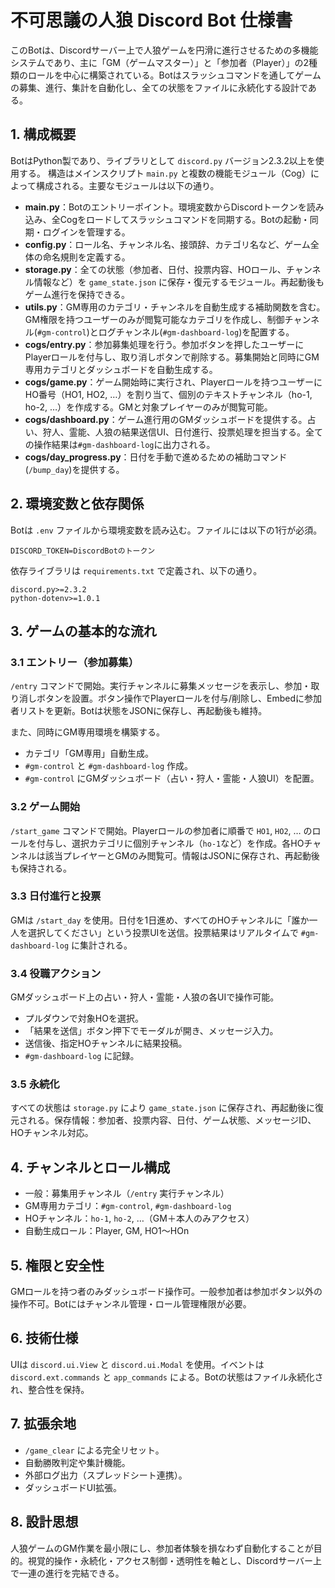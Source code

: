 # 不可思議の人狼 Discord Bot 仕様書

このBotは、Discordサーバー上で人狼ゲームを円滑に進行させるための多機能システムであり、主に「GM（ゲームマスター）」と「参加者（Player）」の2種類のロールを中心に構築されている。Botはスラッシュコマンドを通してゲームの募集、進行、集計を自動化し、全ての状態をファイルに永続化する設計である。

## 1. 構成概要

BotはPython製であり、ライブラリとして `discord.py` バージョン2.3.2以上を使用する。
構造はメインスクリプト `main.py` と複数の機能モジュール（Cog）によって構成される。主要なモジュールは以下の通り。

- **main.py**：Botのエントリーポイント。環境変数からDiscordトークンを読み込み、全Cogをロードしてスラッシュコマンドを同期する。Botの起動・同期・ログインを管理する。
- **config.py**：ロール名、チャンネル名、接頭辞、カテゴリ名など、ゲーム全体の命名規則を定義する。
- **storage.py**：全ての状態（参加者、日付、投票内容、HOロール、チャンネル情報など）を `game_state.json` に保存・復元するモジュール。再起動後もゲーム進行を保持できる。
- **utils.py**：GM専用のカテゴリ・チャンネルを自動生成する補助関数を含む。GM権限を持つユーザーのみが閲覧可能なカテゴリを作成し、制御チャンネル(`#gm-control`)とログチャンネル(`#gm-dashboard-log`)を配置する。
- **cogs/entry.py**：参加募集処理を行う。参加ボタンを押したユーザーにPlayerロールを付与し、取り消しボタンで削除する。募集開始と同時にGM専用カテゴリとダッシュボードを自動生成する。
- **cogs/game.py**：ゲーム開始時に実行され、Playerロールを持つユーザーにHO番号（HO1, HO2, …）を割り当て、個別のテキストチャンネル（ho-1, ho-2, …）を作成する。GMと対象プレイヤーのみが閲覧可能。
- **cogs/dashboard.py**：ゲーム進行用のGMダッシュボードを提供する。占い、狩人、霊能、人狼の結果送信UI、日付進行、投票処理を担当する。全ての操作結果は`#gm-dashboard-log`に出力される。
- **cogs/day_progress.py**：日付を手動で進めるための補助コマンド(`/bump_day`)を提供する。

## 2. 環境変数と依存関係

Botは `.env` ファイルから環境変数を読み込む。ファイルには以下の1行が必須。

```
DISCORD_TOKEN=DiscordBotのトークン
```

依存ライブラリは `requirements.txt` で定義され、以下の通り。

```
discord.py>=2.3.2
python-dotenv>=1.0.1
```

## 3. ゲームの基本的な流れ

### 3.1 エントリー（参加募集）
`/entry` コマンドで開始。実行チャンネルに募集メッセージを表示し、参加・取り消しボタンを設置。ボタン操作でPlayerロールを付与/削除し、Embedに参加者リストを更新。Botは状態をJSONに保存し、再起動後も維持。

また、同時にGM専用環境を構築する。
- カテゴリ「GM専用」自動生成。
- `#gm-control` と `#gm-dashboard-log` 作成。
- `#gm-control` にGMダッシュボード（占い・狩人・霊能・人狼UI）を配置。

### 3.2 ゲーム開始
`/start_game` コマンドで開始。Playerロールの参加者に順番で `HO1`, `HO2`, … のロールを付与し、選択カテゴリに個別チャンネル（`ho-1`など）を作成。各HOチャンネルは該当プレイヤーとGMのみ閲覧可。情報はJSONに保存され、再起動後も保持される。

### 3.3 日付進行と投票
GMは `/start_day` を使用。日付を1日進め、すべてのHOチャンネルに「誰か一人を選択してください」という投票UIを送信。投票結果はリアルタイムで `#gm-dashboard-log` に集計される。

### 3.4 役職アクション
GMダッシュボード上の占い・狩人・霊能・人狼の各UIで操作可能。
- プルダウンで対象HOを選択。
- 「結果を送信」ボタン押下でモーダルが開き、メッセージ入力。
- 送信後、指定HOチャンネルに結果投稿。
- `#gm-dashboard-log` に記録。

### 3.5 永続化
すべての状態は `storage.py` により `game_state.json` に保存され、再起動後に復元される。保存情報：参加者、投票内容、日付、ゲーム状態、メッセージID、HOチャンネル対応。

## 4. チャンネルとロール構成

- 一般：募集用チャンネル（`/entry` 実行チャンネル）
- GM専用カテゴリ：`#gm-control`, `#gm-dashboard-log`
- HOチャンネル：`ho-1`, `ho-2`, …（GM＋本人のみアクセス）
- 自動生成ロール：Player, GM, HO1〜HOn

## 5. 権限と安全性

GMロールを持つ者のみダッシュボード操作可。一般参加者は参加ボタン以外の操作不可。Botにはチャンネル管理・ロール管理権限が必要。

## 6. 技術仕様

UIは `discord.ui.View` と `discord.ui.Modal` を使用。イベントは `discord.ext.commands` と `app_commands` による。Botの状態はファイル永続化され、整合性を保持。

## 7. 拡張余地

- `/game_clear` による完全リセット。
- 自動勝敗判定や集計機能。
- 外部ログ出力（スプレッドシート連携）。
- ダッシュボードUI拡張。

## 8. 設計思想

人狼ゲームのGM作業を最小限にし、参加者体験を損なわず自動化することが目的。視覚的操作・永続化・アクセス制御・透明性を軸とし、Discordサーバー上で一連の進行を完結できる。